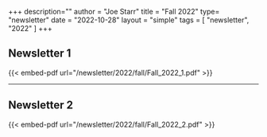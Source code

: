 +++
description=""
author = "Joe Starr"
title = "Fall 2022"
type= "newsletter"
date = "2022-10-28"
layout = "simple"
tags = [
    "newsletter",
    "2022"
]
+++

## Newsletter 1

{{< embed-pdf url="/newsletter/2022/fall/Fall_2022_1.pdf" >}}

---

## Newsletter 2

{{< embed-pdf url="/newsletter/2022/fall/Fall_2022_2.pdf" >}}

